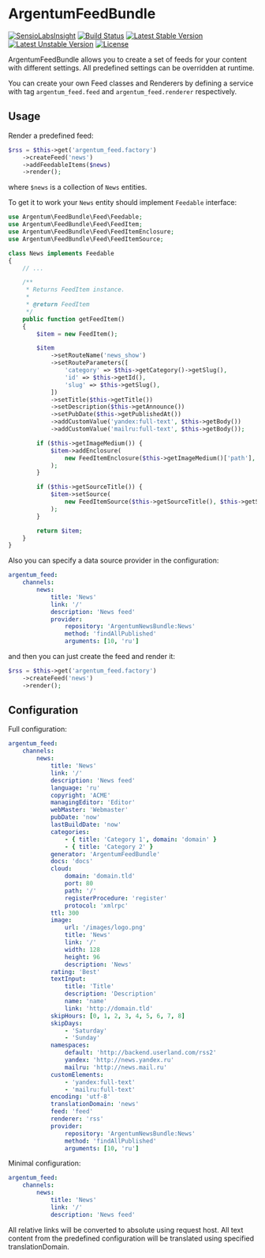 ArgentumFeedBundle
==================

[![SensioLabsInsight](https://insight.sensiolabs.com/projects/020f9643-8b15-4542-9f19-7e8fdc86d392/mini.png)](https://insight.sensiolabs.com/projects/020f9643-8b15-4542-9f19-7e8fdc86d392)
[![Build Status](https://travis-ci.org/argentumua/ArgentumFeedBundle.svg?branch=master)](https://travis-ci.org/argentumua/ArgentumFeedBundle)
[![Latest Stable Version](https://poser.pugx.org/argentum/feed-bundle/v/stable.svg)](https://packagist.org/packages/argentum/feed-bundle)
[![Latest Unstable Version](https://poser.pugx.org/argentum/feed-bundle/v/unstable.svg)](https://packagist.org/packages/argentum/feed-bundle)
[![License](https://poser.pugx.org/argentum/feed-bundle/license.svg)](https://packagist.org/packages/argentum/feed-bundle)

ArgentumFeedBundle allows you to create a set of feeds for your content with
different settings. All predefined settings can be overridden at runtime.

You can create your own Feed classes and Renderers by defining a service with
tag ```argentum_feed.feed``` and ```argentum_feed.renderer``` respectively.

Usage
-----

Render a predefined feed:
```php
$rss = $this->get('argentum_feed.factory')
    ->createFeed('news')
    ->addFeedableItems($news)
    ->render();
```
where ```$news``` is a collection of ```News``` entities.

To get it to work your ```News``` entity should implement ```Feedable``` interface:
```php
use Argentum\FeedBundle\Feed\Feedable;
use Argentum\FeedBundle\Feed\FeedItem;
use Argentum\FeedBundle\Feed\FeedItemEnclosure;
use Argentum\FeedBundle\Feed\FeedItemSource;

class News implements Feedable
{
    // ...

    /**
     * Returns FeedItem instance.
     *
     * @return FeedItem
     */
    public function getFeedItem()
    {
        $item = new FeedItem();

        $item
            ->setRouteName('news_show')
            ->setRouteParameters([
                'category' => $this->getCategory()->getSlug(),
                'id' => $this->getId(),
                'slug' => $this->getSlug(),
            ])
            ->setTitle($this->getTitle())
            ->setDescription($this->getAnnounce())
            ->setPubDate($this->getPublishedAt())
            ->addCustomValue('yandex:full-text', $this->getBody())
            ->addCustomValue('mailru:full-text', $this->getBody());

        if ($this->getImageMedium()) {
            $item->addEnclosure(
                new FeedItemEnclosure($this->getImageMedium()['path'], 'image/jpeg')
            );
        }

        if ($this->getSourceTitle()) {
            $item->setSource(
                new FeedItemSource($this->getSourceTitle(), $this->getSourceUrl())
            );
        }

        return $item;
    }
}
```

Also you can specify a data source provider in the configuration:
```yml
argentum_feed:
    channels:
        news:
            title: 'News'
            link: '/'
            description: 'News feed'
            provider:
                repository: 'ArgentumNewsBundle:News'
                method: 'findAllPublished'
                arguments: [10, 'ru']
```
and then you can just create the feed and render it:
```php
$rss = $this->get('argentum_feed.factory')
    ->createFeed('news')
    ->render();
```

Configuration
-------------

Full configuration:
```yml
argentum_feed:
    channels:
        news:
            title: 'News'
            link: '/'
            description: 'News feed'
            language: 'ru'
            copyright: 'ACME'
            managingEditor: 'Editor'
            webMaster: 'Webmaster'
            pubDate: 'now'
            lastBuildDate: 'now'
            categories:
                - { title: 'Category 1', domain: 'domain' }
                - { title: 'Category 2' }
            generator: 'ArgentumFeedBundle'
            docs: 'docs'
            cloud:
                domain: 'domain.tld'
                port: 80
                path: '/'
                registerProcedure: 'register'
                protocol: 'xmlrpc'
            ttl: 300
            image:
                url: '/images/logo.png'
                title: 'News'
                link: '/'
                width: 128
                height: 96
                description: 'News'
            rating: 'Best'
            textInput:
                title: 'Title'
                description: 'Description'
                name: 'name'
                link: 'http://domain.tld'
            skipHours: [0, 1, 2, 3, 4, 5, 6, 7, 8]
            skipDays:
                - 'Saturday'
                - 'Sunday'
            namespaces:
                default: 'http://backend.userland.com/rss2'
                yandex: 'http://news.yandex.ru'
                mailru: 'http://news.mail.ru'
            customElements:
                - 'yandex:full-text'
                - 'mailru:full-text'
            encoding: 'utf-8'
            translationDomain: 'news'
            feed: 'feed'
            renderer: 'rss'
            provider:
                repository: 'ArgentumNewsBundle:News'
                method: 'findAllPublished'
                arguments: [10, 'ru']
```

Minimal configuration:
```yml
argentum_feed:
    channels:
        news:
            title: 'News'
            link: '/'
            description: 'News feed'
```

All relative links will be converted to absolute using request host.
All text content from the predefined configuration will be translated using specified translationDomain.
